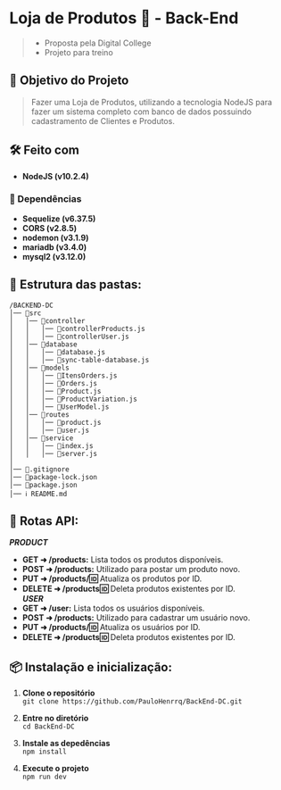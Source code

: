# Loja de Produtos 🛒 - Back-End
> - Proposta pela Digital College  
> - Projeto para treino  
## 📍 Objetivo do Projeto
> Fazer uma Loja de Produtos, utilizando a tecnologia NodeJS para fazer um sistema completo com banco de dados possuindo cadastramento de Clientes e Produtos.

## 🛠️ Feito com
- **NodeJS (v10.2.4)**
### 🔧 Dependências
- **Sequelize (v6.37.5)**
- **CORS (v2.8.5)**
- **nodemon (v3.1.9)**
- **mariadb (v3.4.0)**
- **mysql2 (v3.12.0)**

## 🧱 Estrutura das pastas:
```
/BACKEND-DC  
│── 📁src  
│   │── 📁controller  
│   │   │── 📜controllerProducts.js  
│   │   │── 📜controllerUser.js  
│   │── 📁database  
│   │   │── 📜database.js  
│   │   │── 📜sync-table-database.js
│   │── 📁models    
│   │   │── 📜ItensOrders.js  
│   │   │── 📜Orders.js  
│   │   │── 📜Product.js  
│   │   │── 📜ProductVariation.js  
│   │   │── 📜UserModel.js  
│   │── 📁routes  
│   │   │── 📜product.js  
│   │   │── 📜user.js  
│   │── 📁service  
│   │   │── 📜index.js  
│   │   │── 📜server.js
│  
│── 📜.gitignore  
│── 📜package-lock.json  
│── 📜package.json  
│── ℹ README.md
```  

## 🚀 Rotas API:  
**_PRODUCT_**  
- **GET ➜ /products:** Lista todos os produtos disponíveis.  
- **POST ➜ /products:** Utilizado para postar um produto novo.  
- **PUT ➜ /products/:id:** Atualiza os produtos por ID.  
- **DELETE ➜ /products:id:** Deleta produtos existentes por ID.  
**_USER_**  
- **GET ➜ /user:** Lista todos os usuários disponíveis.  
- **POST ➜ /products:** Utilizado para cadastrar um usuário novo.  
- **PUT ➜ /products/:id:** Atualiza os usuários por ID.  
- **DELETE ➜ /products:id:** Deleta produtos existentes por ID.  

## 📦 Instalação e inicialização:

1. **Clone o repositório**  
```git clone https://github.com/PauloHenrrq/BackEnd-DC.git```

2. **Entre no diretório**  
```cd BackEnd-DC```

3. **Instale as depedências**  
```npm install```

4. **Execute o projeto**  
```npm run dev```
